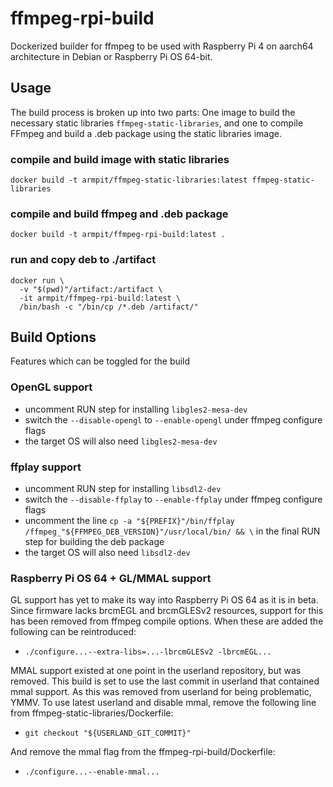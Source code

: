# ffmpeg-rpi-build

Dockerized builder for ffmpeg to be used with Raspberry Pi 4 on aarch64 architecture in Debian or Raspberry Pi OS 64-bit.  

## Usage

The build process is broken up into two parts: One image to build the necessary static libraries ```ffmpeg-static-libraries```, and one to compile FFmpeg and build a .deb package using the static libraries image.  

### compile and build image with static libraries

```
docker build -t armpit/ffmpeg-static-libraries:latest ffmpeg-static-libraries
```

### compile and build ffmpeg and .deb package

```
docker build -t armpit/ffmpeg-rpi-build:latest .
```

### run and copy deb to ./artifact

```
docker run \
  -v "$(pwd)"/artifact:/artifact \
  -it armpit/ffmpeg-rpi-build:latest \
  /bin/bash -c "/bin/cp /*.deb /artifact/"
```

## Build Options

Features which can be toggled for the build

### OpenGL support

* uncomment RUN step for installing `libgles2-mesa-dev`
* switch the `--disable-opengl` to `--enable-opengl` under ffmpeg configure flags
* the target OS will also need `libgles2-mesa-dev`

### ffplay support

* uncomment RUN step for installing `libsdl2-dev`
* switch the `--disable-ffplay` to `--enable-ffplay` under ffmpeg configure flags
* uncomment the line `cp -a "${PREFIX}"/bin/ffplay /ffmpeg_"${FFMPEG_DEB_VERSION}"/usr/local/bin/ && \` in the final RUN step for building the deb package
* the target OS will also need `libsdl2-dev`

### Raspberry Pi OS 64 + GL/MMAL support

GL support has yet to make its way into Raspberry Pi OS 64 as it is in beta. Since firmware lacks brcmEGL and brcmGLESv2 resources, support for this has been removed from ffmpeg compile options. When these are added the following can be reintroduced:  

* ```./configure...--extra-libs=...-lbrcmGLESv2 -lbrcmEGL...```

MMAL support existed at one point in the userland repository, but was removed. This build is set to use the last commit in userland that contained mmal support. As this was removed from userland for being problematic, YMMV. To use latest userland and disable mmal, remove the following line from ffmpeg-static-libraries/Dockerfile:  

* ```git checkout "${USERLAND_GIT_COMMIT}"```

And remove the mmal flag from the ffmpeg-rpi-build/Dockerfile:

* ```./configure...--enable-mmal...```
